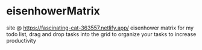 # eisenhowerMatrix
site @ https://fascinating-cat-363557.netlify.app/
eisenhower matrix for my todo list, drag and drop tasks into the grid to organize your tasks to increase productivity
